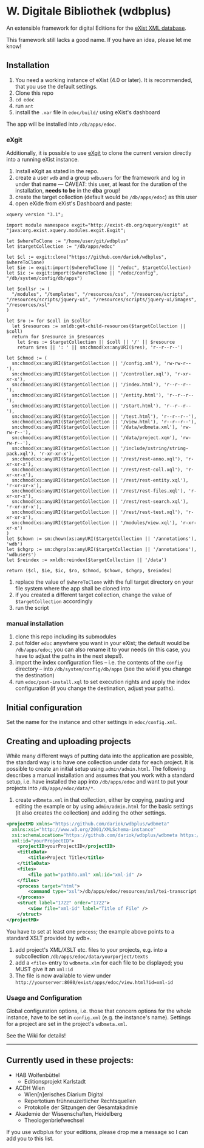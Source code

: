 # W. Digitale Bibliothek (wdbplus)

An extensible framework for digital Editions for the [eXist XML database](https://github.com/eXist-db).

This framework still lacks a good name. If you have an idea, please let me know!

## Installation
1. You need a working instance of eXist (4.0 or later). It is recommended, that you use the default settings.
1. Clone this repo
1. `cd edoc`
1. run `ant`
1. install the `.xar` file in `edoc/build/` using eXist's dashboard

The app will be installed into `/db/apps/edoc`.

### eXgit
Additionally, it is possible to use [eXgit](https://github.com/dariok/exgit) to clone the current version directly into a running eXist instance.

1. Install eXgit as stated in the repo.
1. create a user `wdb` and a group `wdbusers` for the framework and log in under that name –– CAVEAT: this user, at least for the duration of the installation, **needs to be** in the **dba** group!
1. create the target collection (default would be `/db/apps/edoc`) as this user
1. open eXide from eXist's Dashboard and paste:

```
xquery version "3.1";

import module namespace exgit="http://exist-db.org/xquery/exgit" at "java:org.exist.xquery.modules.exgit.Exgit";

let $whereToClone := "/home/user/git/wdbplus"
let $targetCollection := "/db/apps/edoc"

let $cl := exgit:clone("https://github.com/dariok/wdbplus", $whereToClone)
let $ie := exgit:import($whereToClone || "/edoc", $targetCollection)
let $ic := exgit:import($whereToClone || "/edoc/config", "/db/system/config/db/apps")

let $collsr := (
  "/modules", "/templates", "/resources/css", "/resources/scripts", "/resources/scripts/jquery-ui", "/resources/scripts/jquery-ui/images", "/resources/xsl"
)

let $ro := for $coll in $collsr
  let $resources := xmldb:get-child-resources($targetCollection || $coll)
  return for $resource in $resources
    let $res := $targetCollection || $coll || '/' || $resource
    return $res || ': ' || sm:chmod(xs:anyURI($res), 'r--r--r--')

let $chmod := (
  sm:chmod(xs:anyURI($targetCollection || '/config.xml'), 'rw-rw-r--'),
  sm:chmod(xs:anyURI($targetCollection || '/controller.xql'), 'r-xr-xr-x'),
  sm:chmod(xs:anyURI($targetCollection || '/index.html'), 'r--r--r--'),
  sm:chmod(xs:anyURI($targetCollection || '/entity.html'), 'r--r--r--'),
  sm:chmod(xs:anyURI($targetCollection || '/start.html'), 'r--r--r--'),
  sm:chmod(xs:anyURI($targetCollection || '/test.html'), 'r--r--r--'),
  sm:chmod(xs:anyURI($targetCollection || '/view.html'), 'r--r--r--'),
  sm:chmod(xs:anyURI($targetCollection || '/data/wdbmeta.xml'), 'rw-rw-r--'),
  sm:chmod(xs:anyURI($targetCollection || '/data/project.xqm'), 'rw-rw-r--'),
  sm:chmod(xs:anyURI($targetCollection || '/include/xstring/string-pack.xql'), 'r-xr-xr-x'),
  sm:chmod(xs:anyURI($targetCollection || '/rest/rest-anno.xql'), 'r-xr-xr-x'),
  sm:chmod(xs:anyURI($targetCollection || '/rest/rest-coll.xql'), 'r-xr-xr-x'),
  sm:chmod(xs:anyURI($targetCollection || '/rest/rest-entity.xql'), 'r-xr-xr-x'),
  sm:chmod(xs:anyURI($targetCollection || '/rest/rest-files.xql'), 'r-xr-xr-x'),
  sm:chmod(xs:anyURI($targetCollection || '/rest/rest-search.xql'), 'r-xr-xr-x'),
  sm:chmod(xs:anyURI($targetCollection || '/rest/rest-test.xql'), 'r-xr-xr-x'),
  sm:chmod(xs:anyURI($targetCollection || '/modules/view.xql'), 'r-xr-xr-x')
)
let $chown := sm:chown(xs:anyURI($targetCollection || '/annotations'), 'wdb')
let $chgrp := sm:chgrp(xs:anyURI($targetCollection || '/annotations'), 'wdbusers')
let $reindex := xmldb:reindex($targetCollection || '/data')

return ($cl, $ie, $ic, $ro, $chmod, $chown, $chgrp, $reindex)
```
1. replace the value of `$whereToClone` with the full target directory on your file system where the app shall be cloned into
1. if you created a different target collection, change the value of `$targetCollection` accordingly
1. run the script

### manual installation
1. clone this repo including its submodules
1. put folder `edoc` anywhere you want in your eXist; the default would be `/db/apps/edoc`; you can also rename it to your needs (in this case, you have to adjust the paths in the next steps!).
1. import the index configuration files – i.e. the contents of the `config` directory – into `/db/system/config/db/apps` (see the wiki if you change the destination)
1. run `edoc/post-install.xql` to set execution rights and apply the index configuration (if you change the destination, adjust your paths).

## Initial configuration
Set the name for the instance and other settings in `edoc/config.xml`.

## Creating and uploading projects
While many different ways of putting data into the application are possible, the standard way is to have one collection
under data for each project. It is possible to create an initial setup using `admin/admin.html`. The following describes a manual installation and assumes that you work with a standard setup, i.e. have installed the app
into `/db/apps/edoc` and want to put your projects into `/db/apps/edoc/data/*`.

1. create `wdbmeta.xml` in that collection, either by copying, pasting and editing the example or by using
`admin/admin.html` for the basic settings (it also creates the collection) and adding the other settings.
```XML
<projectMD xmlns="https://github.com/dariok/wdbplus/wdbmeta"
  xmlns:xsi="http://www.w3.org/2001/XMLSchema-instance"
  xsi:schemaLocation="https://github.com/dariok/wdbplus/wdbmeta https://raw.githubusercontent.com/dariok/wdbmeta/master/wdbmeta.xsd"
  xml:id="yourProjectID">
    <projectID>yourProjectID</projectID>
    <titleData>
        <title>Project Title</title>
    </titleData>
    <files>
        <file path="pathTo.xml" xml:id="xml-id" />
    </files>
    <process target="html">
        <command type="xsl">/db/apps/edoc/resources/xsl/tei-transcript.xsl</command>
    </process>
    <struct label="1722" order="1722">
        <view file="xml-id" label="Title of File" />
    </struct>
</projectMD>
```
You have to set at least one `process`; the example above points to a standard XSLT provided by wdb+.
1. add project's XML/XSLT etc. files to your projects, e.g. into a subcollection `/db/apps/edoc/data/yourporject/texts`
1. add a `<file>` entry to `wdbmeta.xlm` for each file to be displayed; you MUST give it an `xml:id`
1. The file is now available to view under `http://yourserver:8080/exist/apps/edoc/view.html?id=xml-id`

### Usage and Configuration
Global configuration options, i.e. those that concern options for the whole instance, have to be set in `config.xml` (e.g. the instance's name).
Settings for a project are set in the project's `wdbmeta.xml`.

See the Wiki for details!

----

## Currently used in these projects:

* HAB Wolfenbüttel
  * Editionsprojekt Karlstadt
* ACDH Wien
  * Wien[n]erisches Diarium Digital
  * Repertotium frühneuzeitlicher Rechtsquellen
  * Protokolle der Sitzungen der Gesamtakadmie
* Akademie der Wissenschaften, Heidelberg
    * Theologenbriefwechsel

If you use wdbplus for your editions, please drop me a message so I can add you to this list.
